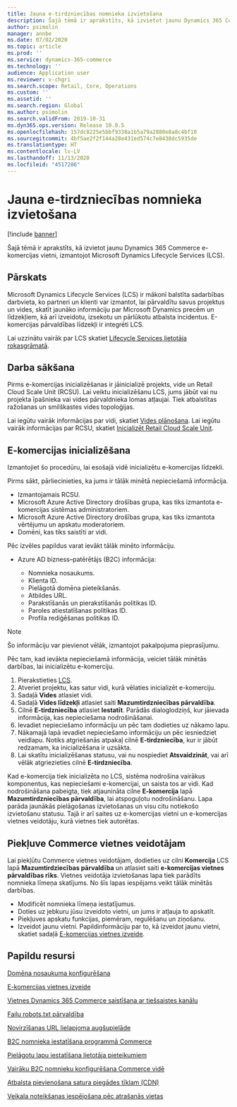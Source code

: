 ```yaml
---
title: Jauna e-tirdzniecības nomnieka izvietošana
description: Šajā tēmā ir aprakstīts, kā izvietot jaunu Dynamics 365 Commerce e-komercijas vietni, izmantojot Microsoft Dynamics Lifecycle Services (LCS).
author: psimolin
manager: annbe
ms.date: 07/02/2020
ms.topic: article
ms.prod: ''
ms.service: dynamics-365-commerce
ms.technology: ''
audience: Application user
ms.reviewer: v-chgri
ms.search.scope: Retail, Core, Operations
ms.custom: ''
ms.assetid: ''
ms.search.region: Global
ms.author: psimolin
ms.search.validFrom: 2019-10-31
ms.dyn365.ops.version: Release 10.0.5
ms.openlocfilehash: 157dc8225e5bbf9338a1b5a79a2880e8a8c4bf10
ms.sourcegitcommit: 4bf5ae2f2f144a28e431ed574c7e8438dc5935de
ms.translationtype: HT
ms.contentlocale: lv-LV
ms.lasthandoff: 11/13/2020
ms.locfileid: "4517286"
---
```

# <a name="deploy-a-new-e-commerce-tenant"></a>Jauna e-tirdzniecības nomnieka izvietošana


[!include [banner](includes/banner.md)]

Šajā tēmā ir aprakstīts, kā izvietot jaunu Dynamics 365 Commerce e-komercijas vietni, izmantojot Microsoft Dynamics Lifecycle Services (LCS).

## <a name="overview"></a>Pārskats

Microsoft Dynamics Lifecycle Services (LCS) ir mākonī balstīta sadarbības darbvieta, ko partneri un klienti var izmantot, lai pārvaldītu savus projektus un vides, skatīt jaunāko informāciju par Microsoft Dynamics precēm un līdzekļiem, kā arī izveidotu, izsekotu un pārlūkotu atbalsta incidentus. E-komercijas pārvaldības līdzekļi ir integrēti LCS.

Lai uzzinātu vairāk par LCS skatiet [Lifecycle Services lietotāja rokasgrāmatā](https://docs.microsoft.com/dynamics365/unified-operations/dev-itpro/lifecycle-services/lcs-user-guide).
    
## <a name="get-started"></a>Darba sākšana

Pirms e-komercijas inicializēšanas ir jāinicializē projekts, vide un Retail Cloud Scale Unit (RCSU). Lai veiktu inicializēšanu LCS, jums jābūt vai nu projekta īpašnieka vai vides pārvaldnieka lomas atļaujai. Tiek atbalstītas ražošanas un smilškastes vides topoloģijas.

Lai iegūtu vairāk informācijas par vidi, skatiet [Vides plānošana](https://docs.microsoft.com/dynamics365/unified-operations/fin-and-ops/imp-lifecycle/environment-planning). Lai iegūtu vairāk informācijas par RCSU, skatiet [Inicializēt Retail Cloud Scale Unit](https://docs.microsoft.com/dynamics365/unified-operations/dev-itpro/deployment/initialize-retail-channels).

## <a name="initialize-e-commerce"></a>E-komercijas inicializēšana

Izmantojiet šo procedūru, lai esošajā vidē inicializētu e-komercijas līdzekli.

Pirms sākt, pārliecinieties, ka jums ir tālāk minētā nepieciešamā informācija.

- Izmantojamais RCSU.
- Microsoft Azure Active Directory drošības grupa, kas tiks izmantota e-komercijas sistēmas administratoriem.
- Microsoft Azure Active Directory drošības grupa, kas tiks izmantota vērtējumu un apskatu moderatoriem.
- Domēni, kas tiks saistīti ar vidi.

Pēc izvēles papildus varat ievākt tālāk minēto informāciju.

- Azure AD bizness–patērētājs (B2C) informācija:

    - Nomnieka nosaukums.
    - Klienta ID.
    - Pielāgotā domēna pieteikšanās.
    - Atbildes URL.
    - Parakstīšanās un pierakstīšanās politikas ID.
    - Paroles atiestatīšanas politikas ID.
    - Profila rediģēšanas politikas ID.

> [!NOTE]
> Šo informāciju var pievienot vēlāk, izmantojot pakalpojuma pieprasījumu.

Pēc tam, kad ievākta nepieciešamā informācija, veiciet tālāk minētās darbības, lai inicializētu e-komerciju.

1. Pierakstieties [LCS](https://lcs.dynamics.com).
1. Atveriet projektu, kas satur vidi, kurā vēlaties inicializēt e-komerciju.
1. Sadaļā **Vides** atlasiet vidi.
1. Sadaļā **Vides līdzekļi** atlasiet saiti **Mazumtirdzniecības pārvaldība**.
1. Cilnē **E-tirdzniecība** atlasiet **Iestatīt**. Parādās dialoglodziņš, kur jāievada informācija, kas nepieciešama nodrošināšanai.
1. Ievadiet nepieciešamo informāciju un pēc tam dodieties uz nākamo lapu.
1. Nākamajā lapā ievadiet nepieciešamo informāciju un pēc iesniedziet veidlapu. Notiks atgriešanās atpakaļ cilnē **E-tirdzniecība**, kur ir jābūt redzamam, ka inicializēšana ir uzsākta.
1. Lai skatītu inicializēšanas statusu, vai nu nospiediet **Atsvaidzināt**, vai arī vēlāk atgriezieties cilnē **E-tirdzniecība**.
    
Kad e-komercija tiek inicializēta no LCS, sistēma nodrošina vairākus komponentus, kas nepieciešami e-komercijai, un saista tos ar vidi. Kad nodrošināšana pabeigta, tiek atjaunināta cilne **E-komercija** lapā **Mazumtirdzniecības pārvaldība**, lai atspoguļotu nodrošināšanu. Lapa parāda jaunākās pielāgošanas izvietošanas un visu citu notiekošo izvietošanu statusu. Tajā ir arī saites uz e-komercijas vietni un e-komercijas vietnes veidotāju, kurā vietnes tiek autorētas.

## <a name="access-commerce-site-builder"></a>Piekļuve Commerce vietnes veidotājam

Lai piekļūtu Commerce vietnes veidotājam, dodieties uz cilni **Komercija** LCS lapā **Mazumtirdziecības pārvaldība** un atlasiet saiti **e-komercijas vietnes pārvaldības rīks**. Vietnes veidotāja izvietošanas lapa tiek parādīts nomnieka līmeņa skatījums. No šīs lapas iespējams veikt tālāk minētās darbības.

- Modificēt nomnieka līmeņa iestatījumus.
- Doties uz jebkuru jūsu izveidoto vietni, un jums ir atļauja to apskatīt. 
- Piekļuves apskatu funkcijas, piemēram, regulēšanu un ziņošanu.
- Izveidot jaunu vietni. Papildinformāciju par to, kā izveidot jaunu vietni, skatiet sadaļā [E-komercijas vietnes izveide](create-ecommerce-site.md). 

## <a name="additional-resources"></a>Papildu resursi

[Domēna nosaukuma konfigurēšana](configure-your-domain-name.md)

[E-komercijas vietnes izveide](create-ecommerce-site.md)

[Vietnes Dynamics 365 Commerce saistīšana ar tiešsaistes kanālu](associate-site-online-store.md)

[Failu robots.txt pārvaldība](manage-robots-txt-files.md)

[Novirzīšanas URL lielapjoma augšupielāde](upload-bulk-redirects.md)

[B2C nomnieka iestatīšana programmā Commerce](set-up-B2C-tenant.md)

[Pielāgotu lapu iestatīšana lietotāja pieteikumiem](custom-pages-user-logins.md)

[Vairāku B2C nomnieku konfigurēšana Commerce vidē](configure-multi-B2C-tenants.md)

[Atbalsta pievienošana satura piegādes tīklam (CDN)](add-cdn-support.md)

[Veikala noteikšanas iespējošana pēc atrašanās vietas](enable-store-detection.md)
